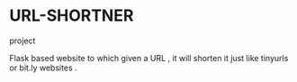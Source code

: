 # URL-SHORTNER
project

Flask based website to which given a URL , it will shorten it just like tinyurls or bit.ly websites . 

